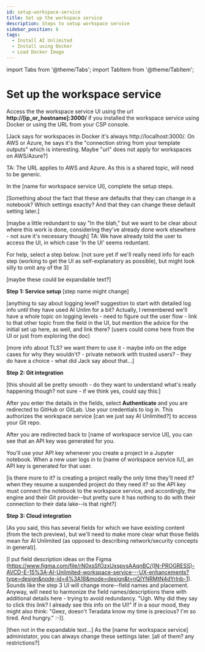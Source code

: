 ```yaml
---
id: setup-workspace-service
title: Set up the workspace service
description: Steps to setup workspace service
sidebar_position: 6
tags:
  - Install AI Unlimited
  - Install using Docker
  - Load Docker Image
---
```

import Tabs from '@theme/Tabs';
import TabItem from '@theme/TabItem';

# Set up the workspace service

Access the the workspace service UI using the url **http://[ip_or_hostname]:3000/** if you installed the workspace service using Docker or using the URL from your CSP console.

[Jack says for workspaces in Docker it's always http://localhost:3000/. On AWS or Azure, he says it's the "connection string from your template outputs" which is interesting. Maybe "url" does not apply for workspaces on AWS/Azure?]

TA: The URL applies to AWS and Azure. As this is a shared topic, will need to be generic. 

In the [name for workspace service UI], complete the setup steps. 

[Something about the fact that these are defaults that they can change in a notebook? Which settings exactly? And that they can change these default setting later.]

[maybe a little redundant to say "In the blah," but we want to be clear about where this work is done, considering they've already done work elsewhere - not sure it's necessary though] 
TA: We have already told the user to access the UI, in which case 'In the UI' seems reduntant.

For help, select a step below. [not sure yet if we'll really need info for each step (working to get the UI as self-explanatory as possible), but might look silly to omit any of the 3]

[maybe these could be expandable text?]

**Step 1: Service setup** [step name might change]

[anything to say about logging level? suggestion to start with detailed log info until they have used AI Unlim for a bit? Actually, I remembered we'll have a whole topic on logging levels - need to figure out the user flow - link to that other topic from the field in the UI, but mention the advice for the initial set up here, as well, and link there? (users could come here from the UI or just from exploring the doc)

[more info about TLS? we want them to use it - maybe info on the edge cases for why they wouldn't? - private network with trusted users? - they do have a choice - what did Jack say about that...]

**Step 2: Git integration**

[this should all be pretty smooth - do they want to understand what's really happening though? not sure - if we think yes, could say this:]

After you enter the details in the fields, select **Authenticate** and you are redirected to GitHub or GitLab. Use your credentials to log in. This authorizes the workspace service [can we just say AI Unlimited?] to access your Git repo.

After you are redirected back to [name of workspace service UI], you can see that an API key was generated for you. 

You'll use your API key whenever you create a project in a Jupyter notebook. When a new user logs in to [name of workspace service IU], an API key is generated for that user. 

[is there more to it? is creating a project really the only time they'll need it? when they resume a suspended project do they need it? so the API key must connect the notebook to the workspace service, and accordingly, the engine and their Git provider--but pretty sure it has nothing to do with their connection to their data lake--is that right?]


**Step 3: Cloud integration**

[As you said, this has several fields for which we have existing content (from the tech preview), but we'll need to make more clear what those fields mean for AI Unlimited (as opposed to describing network/security concepts in general)].

[I put field description ideas on the Figma
(https://www.figma.com/file/rN0xsSfOzxUxspvsAAqnBC/(IN-PROGRESS)-AVCD-E-15%3A-AI-Unlimited-workspace-service---UX-enhancements?type=design&node-id=4%3A18&mode=design&t=nQIYNRMtN4dYrlnb-1). Sounds like the step 3 UI will change more--field names and placement. Anyway, will need to harmonize the field names/descriptions there with additional details here - trying to avoid redundancy. "Ugh. Why did they say to click this link? I already see this info on the UI!" If in a sour mood, they might also think: "Geez, doesn't Teradata know my time is precious? I'm so tired. And hungry." :-)]. 

[then not in the expandable text...] As the [name for workspace service] administator, you can always change these settings later. [all of them? any restrictions?]